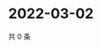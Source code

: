 # 2022-03-02

共 0 条

<!-- BEGIN WEIBO -->
<!-- 最后更新时间 Wed Mar 02 2022 19:08:21 GMT+0800 (China Standard Time) -->

<!-- END WEIBO -->
